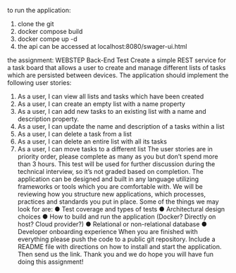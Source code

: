 to run the application:
1. clone the git
2. docker compose build
3. docker compe up -d
4. the api can be accessed at localhost:8080/swager-ui.html

the assignment:
WEBSTEP Back-End Test
Create a simple REST service for a task board that allows a user to create and manage different
lists of tasks which are persisted between devices. The application should implement the following
user stories:
1. As a user, I can view all lists and tasks which have been created
2. As a user, I can create an empty list with a name property
3. As a user, I can add new tasks to an existing list with a name and description
property.
4. As a user, I can update the name and description of a tasks within a list
5. As a user, I can delete a task from a list
6. As a user, I can delete an entire list with all its tasks
7. As a user, I can move tasks to a different list
The user stories are in priority order, please complete as many as you but don’t spend more than 3
hours. This test will be used for further discussion during the technical interview, so it’s not graded
based on completion.
The application can be designed and built in any language utilizing frameworks or tools which you are
comfortable with.
We will be reviewing how you structure new applications, which processes, practices and standards
you put in place. Some of the things we may look for are:
● Test coverage and types of tests
● Architectural design choices
● How to build and run the application (Docker? Directly on host? Cloud provider?)
● Relational or non-relational database
● Developer onboarding experience
When you are finished with everything please push the code to a public git repository. Include a
README file with directions on how to install and start the application. Then send us the link. Thank
you and we do hope you will have fun doing this assignment!
